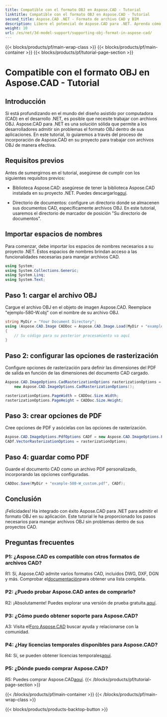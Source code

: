 ```yaml
---
title: Compatible con el formato OBJ en Aspose.CAD - Tutorial
linktitle: Compatible con el formato OBJ en Aspose.CAD - Tutorial
second_title: Aspose.CAD .NET - Formato de archivo CAD y BIM
description: Libere el potencial de Aspose.CAD para .NET. Aprenda cómo admitir perfectamente el formato OBJ en sus aplicaciones CAD con este tutorial paso a paso.
weight: 10
url: /es/net/3d-model-support/supporting-obj-format-in-aspose-cad/
---
```


{{< blocks/products/pf/main-wrap-class >}}
{{< blocks/products/pf/main-container >}}
{{< blocks/products/pf/tutorial-page-section >}}

# Compatible con el formato OBJ en Aspose.CAD - Tutorial

## Introducción

Si está profundizando en el mundo del diseño asistido por computadora (CAD) en el desarrollo .NET, es posible que necesite trabajar con archivos OBJ. Aspose.CAD para .NET es una solución sólida que permite a los desarrolladores admitir sin problemas el formato OBJ dentro de sus aplicaciones. En este tutorial, lo guiaremos a través del proceso de incorporación de Aspose.CAD en su proyecto para trabajar con archivos OBJ de manera efectiva.

## Requisitos previos

Antes de sumergirnos en el tutorial, asegúrese de cumplir con los siguientes requisitos previos:

-  Biblioteca Aspose.CAD: asegúrese de tener la biblioteca Aspose.CAD instalada en su proyecto .NET. Puedes descargarlo[aquí](https://releases.aspose.com/cad/net/).

- Directorio de documentos: configure un directorio donde se almacenen sus documentos CAD, específicamente archivos OBJ. En este tutorial, usaremos el directorio de marcador de posición "Su directorio de documentos".

## Importar espacios de nombres

Para comenzar, debe importar los espacios de nombres necesarios a su proyecto .NET. Estos espacios de nombres brindan acceso a las funcionalidades necesarias para manejar archivos CAD.

```csharp
using System;
using System.Collections.Generic;
using System.Linq;
using System.Text;
```


## Paso 1: cargar el archivo OBJ

Cargue el archivo OBJ en el objeto de imagen Aspose.CAD. Reemplace "ejemplo-580-W.obj" con el nombre de su archivo OBJ.

```csharp
string MyDir = "Your Document Directory";
using (Aspose.CAD.Image CADDoc = Aspose.CAD.Image.Load(MyDir + "example-580-W.obj"))
{
    // Su código para su posterior procesamiento va aquí
}
```

## Paso 2: configurar las opciones de rasterización

Configure opciones de rasterización para definir las dimensiones del PDF de salida en función de las dimensiones del documento CAD cargado.

```csharp
Aspose.CAD.ImageOptions.CadRasterizationOptions rasterizationOptions =
    new Aspose.CAD.ImageOptions.CadRasterizationOptions();

rasterizationOptions.PageWidth = CADDoc.Size.Width;
rasterizationOptions.PageHeight = CADDoc.Size.Height;
```

## Paso 3: crear opciones de PDF

Cree opciones de PDF y asócielas con las opciones de rasterización.

```csharp
Aspose.CAD.ImageOptions.PdfOptions CADf = new Aspose.CAD.ImageOptions.PdfOptions();
CADf.VectorRasterizationOptions = rasterizationOptions;
```

## Paso 4: guardar como PDF

Guarde el documento CAD como un archivo PDF personalizado, incorporando las opciones configuradas.

```csharp
CADDoc.Save(MyDir + "example-580-W_custom.pdf", CADf);
```

## Conclusión

¡Felicidades! Ha integrado con éxito Aspose.CAD para .NET para admitir el formato OBJ en su aplicación. Este tutorial le ha proporcionado los pasos necesarios para manejar archivos OBJ sin problemas dentro de sus proyectos CAD.

## Preguntas frecuentes

### P1: ¿Aspose.CAD es compatible con otros formatos de archivos CAD?

 R1: Sí, Aspose.CAD admite varios formatos CAD, incluidos DWG, DXF, DGN y más. Comprobar el[documentación](https://reference.aspose.com/cad/net/)para obtener una lista completa.

### P2: ¿Puedo probar Aspose.CAD antes de comprarlo?

 R2: ¡Absolutamente! Puedes explorar una versión de prueba gratuita.[aquí](https://releases.aspose.com/).

### P3: ¿Cómo puedo obtener soporte para Aspose.CAD?

 A3: Visita el[Foro Aspose.CAD](https://forum.aspose.com/c/cad/19) buscar ayuda y relacionarse con la comunidad.

### P4: ¿Hay licencias temporales disponibles para Aspose.CAD?

 R4: Sí, se pueden obtener licencias temporales[aquí](https://purchase.aspose.com/temporary-license/).

### P5: ¿Dónde puedo comprar Aspose.CAD?

 R5: Puedes comprar Aspose.CAD[aquí](https://purchase.aspose.com/buy).
{{< /blocks/products/pf/tutorial-page-section >}}

{{< /blocks/products/pf/main-container >}}
{{< /blocks/products/pf/main-wrap-class >}}

{{< blocks/products/products-backtop-button >}}
